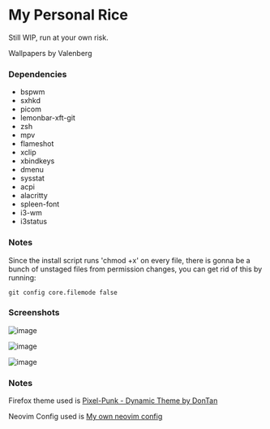 # My Personal Rice

Still WIP, run at your own risk.

Wallpapers by Valenberg

### Dependencies
- bspwm
- sxhkd
- picom
- lemonbar-xft-git
- zsh
- mpv
- flameshot
- xclip
- xbindkeys
- dmenu
- sysstat
- acpi
- alacritty
- spleen-font
- i3-wm
- i3status

### Notes

Since the install script runs 'chmod +x' on every file, there is
gonna be a bunch of unstaged files from permission changes, you can
get rid of this by running:
```
git config core.filemode false
```

### Screenshots

![image](https://github.com/atomoxetine/Rice/assets/132525922/0298a32f-05ca-4a1e-b525-2a992c58ba67)

![image](https://github.com/atomoxetine/Rice/assets/132525922/9b20a907-449f-4baa-b070-be2ab5e4a1fa)

![image](https://github.com/atomoxetine/Rice/assets/132525922/2f48e509-d7da-451c-afbf-5c76dd21162f)

### Notes

Firefox theme used is [Pixel-Punk - Dynamic Theme by DonTan](https://addons.mozilla.org/en-US/firefox/addon/pixel-punk-dynamic-theme/?utm_source=addons.mozilla.org&utm_medium=referral&utm_content=search)

Neovim Config used is [My own neovim config](https://github.com/atomoxetine/nvim)

